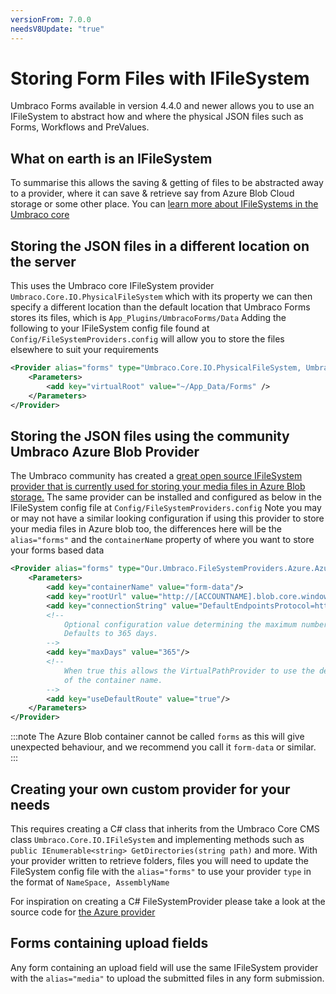 ```yaml
---
versionFrom: 7.0.0
needsV8Update: "true"
---
```


# Storing Form Files with IFileSystem
Umbraco Forms available in version 4.4.0 and newer allows you to use an IFileSystem to abstract how and where the physical JSON files such as Forms, Workflows and PreValues.

## What on earth is an IFileSystem
To summarise this allows the saving & getting of files to be abstracted away to a provider, where it can save & retrieve say from Azure Blob Cloud storage or some other place. You can [learn more about IFileSystems in the Umbraco core](../../../../Extending/Custom-File-Systems.md) 

## Storing the JSON files in a different location on the server
This uses the Umbraco core IFileSystem provider `Umbraco.Core.IO.PhysicalFileSystem` which with its property we can then specify a different location than the default location that Umbraco Forms stores its files, which is `App_Plugins/UmbracoForms/Data`
Adding the following to your IFileSystem config file found at `Config/FileSystemProviders.config` will allow you to store the files elsewhere to suit your requirements

```xml
<Provider alias="forms" type="Umbraco.Core.IO.PhysicalFileSystem, Umbraco.Core">
    <Parameters>
        <add key="virtualRoot" value="~/App_Data/Forms" />
    </Parameters>
</Provider>
```

## Storing the JSON files using the community Umbraco Azure Blob Provider
The Umbraco community has created a [great open source IFileSystem provider that is currently used for storing your media files in Azure Blob storage.](https://our.umbraco.com/projects/collaboration/umbracofilesystemprovidersazure/) The same provider can be installed and configured as below in the IFileSystem config file at `Config/FileSystemProviders.config`
Note you may or may not have a similar looking configuration if using this provider to store your media files in Azure blob too, the differences here will be the `alias="forms"` and the `containerName` property of where you want to store your forms based data

```xml
<Provider alias="forms" type="Our.Umbraco.FileSystemProviders.Azure.AzureBlobFileSystem, Our.Umbraco.FileSystemProviders.Azure">
    <Parameters>
        <add key="containerName" value="form-data"/>
        <add key="rootUrl" value="http://[ACCOUNTNAME].blob.core.windows.net/"/>
        <add key="connectionString" value="DefaultEndpointsProtocol=https;AccountName=[ACCOUNTNAME];AccountKey=[YOURACCOUNTKEY]"/>
        <!--
            Optional configuration value determining the maximum number of days to cache items in the browser.
            Defaults to 365 days.
        -->
        <add key="maxDays" value="365"/>
        <!--
            When true this allows the VirtualPathProvider to use the default "media" route prefix regardless 
            of the container name.
        -->
        <add key="useDefaultRoute" value="true"/>
    </Parameters>
</Provider>
```

:::note
The Azure Blob container cannot be called `forms` as this will give unexpected behaviour, and we recommend you call it `form-data` or similar.
:::

## Creating your own custom provider for your needs
This requires creating a C# class that inherits from the Umbraco Core CMS class `Umbraco.Core.IO.IFileSystem` and implementing methods such as `public IEnumerable<string> GetDirectories(string path)` and more.
With your provider written to retrieve folders, files you will need to update the FileSystem config file with the `alias="forms"` to use your provider `type` in the format of `NameSpace, AssemblyName`

For inspiration on creating a C# FileSystemProvider please take a look at the source code for [the Azure provider](https://github.com/JimBobSquarePants/UmbracoFileSystemProviders.Azure)

## Forms containing upload fields
Any form containing an upload field will use the same IFileSystem provider with the `alias="media"` to upload the submitted files in any form submission. 
